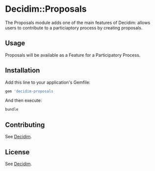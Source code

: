 # Decidim::Proposals

The Proposals module adds one of the main features of Decidim: allows users to contribute to a particiaptory process by creating proposals.

## Usage

Proposals will be available as a Feature for a Participatory Process.

## Installation

Add this line to your application's Gemfile:

```ruby
gem 'decidim-proposals
```

And then execute:

```bash
bundle
```

## Contributing

See [Decidim](https://github.com/decidim/decidim).

## License

See [Decidim](https://github.com/decidim/decidim).
